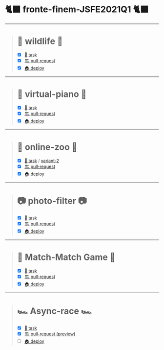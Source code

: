 # 🐈‍⬛ fronte-finem-JSFE2021Q1 🐈‍⬛
---
> # 🦊 wildlife 🦊
>  - [x] [📃 task](https://rolling-scopes-school.github.io/stage0/#/stage0/tasks/wildlife)
>  - [x] [🏗️ pull-request](https://github.com/rolling-scopes-school/fronte-finem-JSFE2021Q1/pull/3)
>  - [x] [🏠 deploy](https://rolling-scopes-school.github.io/fronte-finem-JSFE2021Q1/wildlife/)
---
> # 🎹 virtual-piano 🎹
> - [x] [📃 task](https://rolling-scopes-school.github.io/stage0/#/stage1/tasks/virtual-piano)
> - [x] [🏗️ pull-request](https://github.com/rolling-scopes-school/fronte-finem-JSFE2021Q1/pull/10)
> - [x] [🏠 deploy](https://rolling-scopes-school.github.io/fronte-finem-JSFE2021Q1/virtual-piano/)
---
> # 🦍 online-zoo 🦍
> - [x] [📃 task](https://rolling-scopes-school.github.io/stage0/#/stage1/tasks/online-zoo/online-zoo) / [variant-2](https://rolling-scopes-school.github.io/stage0/#/stage1/tasks/online-zoo/variant-2)
> - [x] [🏗️ pull-request](https://github.com/rolling-scopes-school/fronte-finem-JSFE2021Q1/pull/19)
> - [x] [🏠 deploy](https://rolling-scopes-school.github.io/fronte-finem-JSFE2021Q1/online-zoo/)
---
> # 📷 photo-filter 📷
> - [x] [📃 task](https://rolling-scopes-school.github.io/stage0/#/stage1/tasks/js-projects/photo-filter)
> - [x] [🏗️ pull-request](https://github.com/rolling-scopes-school/fronte-finem-JSFE2021Q1/pull/16)
> - [x] [🏠 deploy](https://rolling-scopes-school.github.io/fronte-finem-JSFE2021Q1/photo-filter/)
---
> # 🎴 Match-Match Game 🎴
> - [x] [📃 task](https://github.com/rolling-scopes-school/tasks/blob/master/tasks/match-match-game.md)
> - [x] [🏗️ pull-request](https://github.com/rolling-scopes-school/fronte-finem-JSFE2021Q1/pull/20)
> - [x] [🏠 deploy](https://rolling-scopes-school.github.io/fronte-finem-JSFE2021Q1/match-match-game/)
---
> # 🏎️ Async-race 🏎️
> - [x] [📃 task](https://github.com/rolling-scopes-school/tasks/blob/master/tasks/async-race.md)
> - [x] [🏗️ pull-request (preview)](https://github.com/rolling-scopes-school/fronte-finem-JSFE2021Q1/pull/21)
> - [ ] [🏠 deploy](https://rolling-scopes-school.github.io/fronte-finem-JSFE2021Q1/async-race/)
